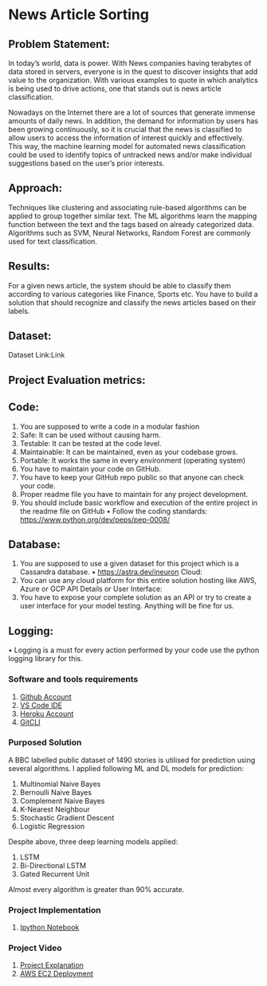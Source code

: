 # News Article Sorting
## Problem Statement:
In today’s world, data is power. With News companies having terabytes of data stored in servers, everyone is in the quest to discover insights that add value to the organization. With various examples to quote in which analytics is being used to drive actions, one that stands out is news article classification.

Nowadays on the Internet there are a lot of sources that generate immense amounts of daily news. In addition, the demand for information by users has been growing continuously, so it is crucial that the news is classified to allow users to access the information of interest quickly and effectively. This way, the machine learning model for automated news classification could be used to identify topics of untracked news and/or make individual suggestions based on the user’s prior interests.

## Approach: 
Techniques like clustering and associating rule-based algorithms can be applied to group together similar text. The ML algorithms learn the mapping function between the text and the tags based on already categorized data. Algorithms such as SVM, Neural Networks, Random Forest are commonly used for text classification.

## Results: 
For a given news article, the system should be able to classify them according to various categories like Finance, Sports etc.
You have to build a solution that should recognize and classify the news articles based on their labels.

## Dataset:
Dataset Link:Link


## Project Evaluation metrics:
## Code: 
1.  You are supposed to write a code in a modular fashion 
2.  Safe: It can be used without causing harm. 
3.  Testable: It can be tested at the code level. 
4.  Maintainable: It can be maintained, even as your codebase grows. 
5.  Portable: It works the same in every environment (operating system) 
6.  You have to maintain your code on GitHub. 
7.  You have to keep your GitHub repo public so that anyone can check your code. 
8.  Proper readme file you have to maintain for any project development. 
9. You should include basic workflow and execution of the entire project in the readme file on GitHub • Follow the coding standards: https://www.python.org/dev/peps/pep-0008/


## Database:
1.  You are supposed to use a given dataset for this project which is a Cassandra database. • https://astra.dev/ineuron
Cloud:
2.  You can use any cloud platform for this entire solution hosting like AWS, Azure or GCP
API Details or User Interface:
3.  You have to expose your complete solution as an API or try to create a user interface for your model testing. Anything will be fine for us.

## Logging:
• Logging is a must for every action performed by your code use the python logging library for this.


### Software and tools requirements

1. [Github Account](https://github.com)
2. [VS Code IDE](https://code.visualstudio.com)
3. [Heroku Account](https://heroku.com)
4. [GitCLI](https://cli.github.com/)

### Purposed Solution
A BBC labelled public dataset of 1490 stories is utilised for prediction using several algorithms. I applied following ML and DL models for prediction:
1. Multinomial Naive Bayes
2. Bernoulli Naive Bayes
3. Complement Naive Bayes
4. K-Nearest Neighbour
5. Stochastic Gradient Descent
6. Logistic Regression

Despite above, three deep learning models applied:
1. LSTM
2. Bi-Directional LSTM
3. Gated Recurrent Unit

 Almost every algorithm is greater than 90% accurate.

 ### Project Implementation

 1. [Ipython Notebook](https://github.com/harmangahir/news_article_sorting_nlp/blob/9464bbb03630f9de773f586c883202e223f885ff/news_article_sorting.ipynb)

  ### Project Video

  1. [Project Explanation](https://drive.google.com/file/d/1Iz1H20Vx-r2iHYfzSsgcpwKqlDyDy8IY/view?usp=share_link)
  2. [AWS EC2 Deployment](https://drive.google.com/file/d/15VOLJJvKbItEVGbD7V_oLzAVezkCtb_d/view?usp=share_link)